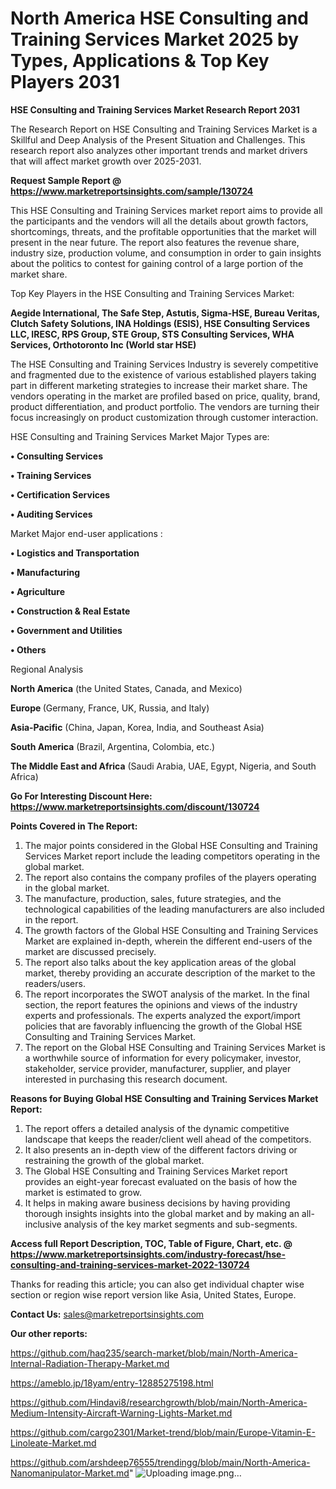 # North America HSE Consulting and Training Services Market 2025 by Types, Applications & Top Key Players 2031

<strong>HSE Consulting and Training Services Market Research Report 2031</strong>

The Research Report on HSE Consulting and Training Services Market is a Skillful and Deep Analysis of the Present Situation and Challenges. This research report also analyzes other important trends and market drivers that will affect market growth over 2025-2031.

<strong>Request Sample Report @ <a href=https://www.marketreportsinsights.com/sample/130724>https://www.marketreportsinsights.com/sample/130724</a></strong>

This HSE Consulting and Training Services market report aims to provide all the participants and the vendors will all the details about growth factors, shortcomings, threats, and the profitable opportunities that the market will present in the near future. The report also features the revenue share, industry size, production volume, and consumption in order to gain insights about the politics to contest for gaining control of a large portion of the market share.

Top Key Players in the HSE Consulting and Training Services Market:

<strong>Aegide International, The Safe Step, Astutis, Sigma-HSE, Bureau Veritas, Clutch Safety Solutions, INA Holdings (ESIS), HSE Consulting Services LLC, IRESC, RPS Group, STE Group, STS Consulting Services, WHA Services, Orthotoronto Inc (World star HSE)</strong>

The HSE Consulting and Training Services Industry is severely competitive and fragmented due to the existence of various established players taking part in different marketing strategies to increase their market share. The vendors operating in the market are profiled based on price, quality, brand, product differentiation, and product portfolio. The vendors are turning their focus increasingly on product customization through customer interaction.

HSE Consulting and Training Services Market Major Types are:

<strong>• Consulting Services

• Training Services

• Certification Services

• Auditing Services</strong>

Market Major end-user applications :

<strong>• Logistics and Transportation

• Manufacturing

• Agriculture

• Construction & Real Estate

• Government and Utilities

• Others</strong>

Regional Analysis

</u><strong><b>North America</b></strong> (the United States, Canada, and Mexico)

<strong><b>Europe </b></strong>(Germany, France, UK, Russia, and Italy)

<strong><b>Asia-Pacific</b></strong> (China, Japan, Korea, India, and Southeast Asia)

<strong><b>South America</b></strong> (Brazil, Argentina, Colombia, etc.)

<strong><b>The Middle East and Africa</b></strong> (Saudi Arabia, UAE, Egypt, Nigeria, and South Africa)

<strong>Go For Interesting Discount Here: <a href=https://www.marketreportsinsights.com/discount/130724>https://www.marketreportsinsights.com/discount/130724</a></strong>

<strong>Points Covered in The Report:</strong>
<ol>
  <li>The major points considered in the Global HSE Consulting and Training Services Market report include the leading competitors operating in the global market.</li>
  <li>The report also contains the company profiles of the players operating in the global market.</li>
  <li>The manufacture, production, sales, future strategies, and the technological capabilities of the leading manufacturers are also included in the report.</li>
  <li>The growth factors of the Global HSE Consulting and Training Services Market are explained in-depth, wherein the different end-users of the market are discussed precisely.</li>
  <li>The report also talks about the key application areas of the global market, thereby providing an accurate description of the market to the readers/users.</li>
  <li>The report incorporates the SWOT analysis of the market. In the final section, the report features the opinions and views of the industry experts and professionals. The experts analyzed the export/import policies that are favorably influencing the growth of the Global HSE Consulting and Training Services Market.</li>
  <li>The report on the Global HSE Consulting and Training Services Market is a worthwhile source of information for every policymaker, investor, stakeholder, service provider, manufacturer, supplier, and player interested in purchasing this research document.</li>
</ol>
<strong>Reasons for Buying Global HSE Consulting and Training Services Market Report:</strong>

<ol>
  <li>The report offers a detailed analysis of the dynamic competitive landscape that keeps the reader/client well ahead of the competitors.</li>
  <li>It also presents an in-depth view of the different factors driving or restraining the growth of the global market.</li>
  <li>The Global HSE Consulting and Training Services Market report provides an eight-year forecast evaluated on the basis of how the market is estimated to grow.</li>
  <li>It helps in making aware business decisions by having providing thorough insights insights into the global market and by making an all-inclusive analysis of the key market segments and sub-segments.</li>
</ol>
<strong>Access full Report Description, TOC, Table of Figure, Chart, etc. @ <a href=https://www.marketreportsinsights.com/industry-forecast/hse-consulting-and-training-services-market-2022-130724>https://www.marketreportsinsights.com/industry-forecast/hse-consulting-and-training-services-market-2022-130724</a></strong>


Thanks for reading this article; you can also get individual chapter wise section or region wise report version like Asia, United States, Europe.

<strong>Contact Us:</strong>
sales@marketreportsinsights.com

<strong>Our other reports:</strong>

<a href=https://github.com/haq235/search-market/blob/main/North-America-Internal-Radiation-Therapy-Market.md>https://github.com/haq235/search-market/blob/main/North-America-Internal-Radiation-Therapy-Market.md</a>

<a href=https://ameblo.jp/18yam/entry-12885275198.html>https://ameblo.jp/18yam/entry-12885275198.html</a>

<a href=https://github.com/Hindavi8/researchgrowth/blob/main/North-America-Medium-Intensity-Aircraft-Warning-Lights-Market.md>https://github.com/Hindavi8/researchgrowth/blob/main/North-America-Medium-Intensity-Aircraft-Warning-Lights-Market.md</a>

<a href=https://github.com/cargo2301/Market-trend/blob/main/Europe-Vitamin-E-Linoleate-Market.md>https://github.com/cargo2301/Market-trend/blob/main/Europe-Vitamin-E-Linoleate-Market.md</a>

<a href=https://github.com/arshdeep76555/trendingg/blob/main/North-America-Nanomanipulator-Market.md>https://github.com/arshdeep76555/trendingg/blob/main/North-America-Nanomanipulator-Market.md</a>"
![Uploading image.png…]()
